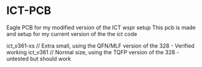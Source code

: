 # ICT-PCB
Eagle PCB for my modified version of the ICT wspr setup 
This pcb is made and setup for my current version of the the ict code

ict_v361-xs // Extra small, using the QFN/MLF version of the 328 - Verified working
ict_v361 // Normal size, using the TQFP version of the 328 - untested but should work
